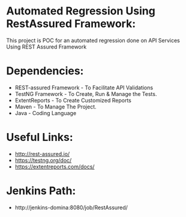 # Automated Regression Using RestAssured Framework:
This project is POC for an automated regression done on API Services Using REST Assured Framework

# Dependencies:
  - REST-assured Framework - To Facilitate API Validations
  - TestNG Framework - To Create, Run & Manage the Tests.
  - ExtentReports - To Create Customized Reports
  - Maven - To Manage The Project.
  - Java - Coding Language

# Useful Links:
  - http://rest-assured.io/
  - https://testng.org/doc/
  - https://extentreports.com/docs/
  
# Jenkins Path:
  - http://jenkins-domina:8080/job/RestAssured/

